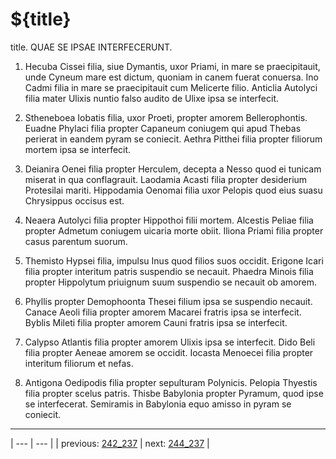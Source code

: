 # ${title}

title. QUAE SE IPSAE INTERFECERUNT.



1. Hecuba Cissei filia, siue Dymantis, uxor Priami, in mare se praecipitauit, unde Cyneum mare est dictum, quoniam in canem fuerat conuersa. Ino Cadmi filia in mare se praecipitauit cum Melicerte filio. Anticlia Autolyci filia mater Ulixis nuntio falso audito de Ulixe ipsa se interfecit.



2. Stheneboea Iobatis filia, uxor Proeti, propter amorem Bellerophontis. Euadne Phylaci filia propter Capaneum coniugem qui apud Thebas perierat in eandem pyram se coniecit. Aethra Pitthei filia propter filiorum mortem ipsa se interfecit.



3. Deianira Oenei filia propter Herculem, decepta a Nesso quod ei tunicam miserat in qua conflagrauit. Laodamia Acasti filia propter desiderium Protesilai mariti. Hippodamia Oenomai filia uxor Pelopis quod eius suasu Chrysippus occisus est.



4. Neaera Autolyci filia propter Hippothoi filii mortem. Alcestis Peliae filia propter Admetum coniugem uicaria morte obiit. Iliona Priami filia propter casus parentum suorum.



5. Themisto Hypsei filia, impulsu Inus quod filios suos occidit. Erigone Icari filia propter interitum patris suspendio se necauit. Phaedra Minois filia propter Hippolytum priuignum suum suspendio se necauit ob amorem.



6. Phyllis propter Demophoonta Thesei filium ipsa se suspendio necauit. Canace Aeoli filia propter amorem Macarei fratris ipsa se interfecit. Byblis Mileti filia propter amorem Cauni fratris ipsa se interfecit.



7. Calypso Atlantis filia propter amorem Ulixis ipsa se interfecit. Dido Beli filia propter Aeneae amorem se occidit. Iocasta Menoecei filia propter interitum filiorum et nefas.



8. Antigona Oedipodis filia propter sepulturam Polynicis. Pelopia Thyestis filia propter scelus patris. Thisbe Babylonia propter Pyramum, quod ipse se interfecerat. Semiramis in Babylonia equo amisso in pyram se coniecit.



---

| --- | --- |
| previous: [242_237](../242_237/) | next: [244_237](../244_237/) |